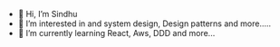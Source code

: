 - 👋 Hi, I’m Sindhu
- 👀 I’m interested in and system design, Design patterns and more.....
- 🌱 I’m currently learning React, Aws, DDD and more...

<!---
sindhuReddy1/sindhuReddy1 is a ✨ special ✨ repository because its `README.md` (this file) appears on your GitHub profile.
You can click the Preview link to take a look at your changes.
--->
